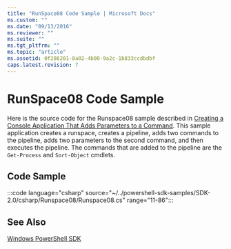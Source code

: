 ```yaml
---
title: "RunSpace08 Code Sample | Microsoft Docs"
ms.custom: ""
ms.date: "09/13/2016"
ms.reviewer: ""
ms.suite: ""
ms.tgt_pltfrm: ""
ms.topic: "article"
ms.assetid: 0f286201-8a02-4b00-9a2c-1b833ccdbdbf
caps.latest.revision: 7
---
```

# RunSpace08 Code Sample

Here is the source code for the Runspace08 sample described in
[Creating a Console Application That Adds Parameters to a Command](https://msdn.microsoft.com/848b2b46-60f1-4a86-b448-cfc7c0cccfba).
This sample application creates a runspace, creates a pipeline, adds two commands to the pipeline,
adds two parameters to the second command, and then executes the pipeline. The commands that are
added to the pipeline are the `Get-Process` and `Sort-Object` cmdlets.

## Code Sample

:::code language="csharp" source="~/../powershell-sdk-samples/SDK-2.0/csharp/Runspace08/Runspace08.cs" range="11-86":::

## See Also

[Windows PowerShell SDK](../windows-powershell-reference.md)
